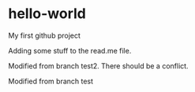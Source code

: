 # hello-world
My first github project

Adding some stuff to the read.me file.


Modified from branch test2. There should be a conflict.

Modified from branch test

